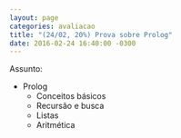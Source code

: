 ```yaml
---
layout: page
categories: avaliacao
title: "(24/02, 20%) Prova sobre Prolog"
date: 2016-02-24 16:40:00 -0300
---
```


Assunto:

- Prolog
    + Conceitos básicos
    + Recursão e busca
    + Listas
    + Aritmética

